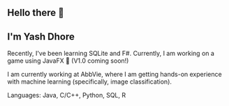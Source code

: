 ## Hello there 🤠
## I'm Yash Dhore

Recently, I've been learning SQLite and F#.
Currently, I am working on a game using JavaFX 👀 (V1.0 coming soon!)

I am currently working at AbbVie, where I am getting hands-on experience with machine learning (specifically, image classification).

Languages: Java, C/C++, Python, SQL, R
